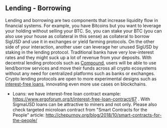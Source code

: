## Lending - Borrowing

Lending and borrowing are two components that increase liquidity flow in financial systems. For example, you have Bitcoins but you want to leverage your holding without selling your BTC. So, you can stake your BTC (you can also use your house as collateral in this sense) as collateral to borrow SigUSD and use it in exchanges or yield farming protocols. On the other side of your interaction, another user can leverage her unused SigUSD by staking in the lending protocol. Traditional banks have very low-interest rates and they might suck up a lot of revenue from your deposits. With decentral lending protocols such as [Compound](https://compound.finance/), users will be able to use lend/borrow services and move their funds across all crypto ecosystems without any need for centralized platforms such as banks or exchanges. Crypto lending protocols are open to more experimental designs such as [interest-free loans](https://www.ergoforum.org/t/interest-free-loan-contract/67), innovating even more use cases on blockchains.


* Loans: we have interest-free loan contract example: https://www.ergoforum.org/t/interest-free-loan-contract/67 . With SigmaUSD loans can be attractive to miners and not only. Please also check targeted microloan contract from "Smart Contracts for the People" article: http://chepurnoy.org/blog/2018/10/smart-contracts-for-the-people/
